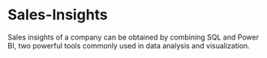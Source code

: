 # Sales-Insights
Sales insights of a company can be obtained by combining SQL and Power BI, two powerful tools commonly used in data analysis and visualization.
